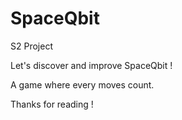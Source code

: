 # SpaceQbit
S2 Project 


Let's discover and improve SpaceQbit !

A game where every moves count.

Thanks for reading !
